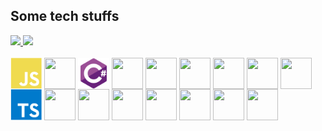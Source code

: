 ## Some tech stuffs
 <div>
  <a href="https://github.com/bennotti">
    <img height="180em" src="https://github-readme-stats.vercel.app/api?username=bennotti&show_icons=true&theme=dark&include_all_commits=true&count_private=true"/>
    <img height="180em" src="https://github-readme-stats.vercel.app/api/top-langs/?username=bennotti&layout=compact&langs_count=7&theme=dark"/>
  </a>
</div>
<div style="display: inline_block"><br/>
  <img align="center" height="50" width="50" src="https://raw.githubusercontent.com/devicons/devicon/master/icons/javascript/javascript-plain.svg">
  <img align="center" height="50" width="50" src="https://cdn.jsdelivr.net/gh/devicons/devicon/icons/vuejs/vuejs-original.svg">
  <img align="center" height="50" width="50" src="https://raw.githubusercontent.com/devicons/devicon/master/icons/csharp/csharp-original.svg">
  <img align="center" height="50" width="50" src="https://cdn.jsdelivr.net/gh/devicons/devicon/icons/dotnetcore/dotnetcore-original.svg">
  <img align="center" height="50" width="50" src="https://cdn.jsdelivr.net/gh/devicons/devicon/icons/vscode/vscode-original.svg">
  <img align="center" height="50" width="50" src="https://cdn.jsdelivr.net/gh/devicons/devicon/icons/visualstudio/visualstudio-plain.svg">
  <img align="center" height="50" width="50" src="https://cdn.jsdelivr.net/gh/devicons/devicon/icons/dart/dart-original.svg">
  <img align="center" height="50" width="50" src="https://cdn.jsdelivr.net/gh/devicons/devicon/icons/flutter/flutter-original.svg">
  <img align="center" height="50" width="50" src="https://cdn.jsdelivr.net/gh/devicons/devicon/icons/docker/docker-original.svg">
  <img align="center" height="50" width="50" src="https://raw.githubusercontent.com/devicons/devicon/master/icons/typescript/typescript-plain.svg">
  <img align="center" height="50" width="50" src="https://cdn.jsdelivr.net/gh/devicons/devicon/icons/react/react-original.svg">
  <img align="center" height="50" width="50" src="https://cdn.jsdelivr.net/gh/devicons/devicon/icons/redis/redis-original.svg">
  <img align="center" height="50" width="50" src="https://cdn.jsdelivr.net/gh/devicons/devicon/icons/git/git-original.svg">
  <img align="center" height="50" width="50" src="https://cdn.jsdelivr.net/gh/devicons/devicon/icons/jenkins/jenkins-original.svg">
  <img align="center" height="50" width="50" src="https://cdn.jsdelivr.net/gh/devicons/devicon/icons/arduino/arduino-original-wordmark.svg">
  <img align="center" height="50" width="50" src="https://cdn.jsdelivr.net/gh/devicons/devicon/icons/raspberrypi/raspberrypi-original.svg">
  <img align="center" height="50" width="50" src="https://cdn.jsdelivr.net/gh/devicons/devicon/icons/godot/godot-original.svg">
</div>
